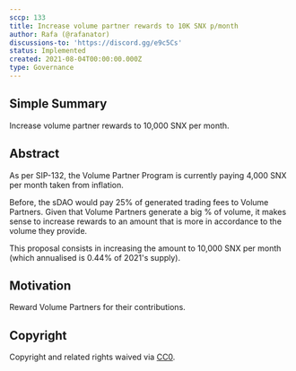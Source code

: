 ```yaml
---
sccp: 133
title: Increase volume partner rewards to 10K SNX p/month
author: Rafa (@rafanator)
discussions-to: 'https://discord.gg/e9c5Cs'
status: Implemented
created: 2021-08-04T00:00:00.000Z
type: Governance
---
```


<!--You can leave these HTML comments in your merged SCCP and delete the visible duplicate text guides, they will not appear and may be helpful to refer to if you edit it again. This is the suggested template for new SCCPs. Note that an SCCP number will be assigned by an editor. When opening a pull request to submit your SCCP, please use an abbreviated title in the filename, `sccp-draft_title_abbrev.md`. The title should be 44 characters or less.-->

## Simple Summary
<!--"If you can't explain it simply, you don't understand it well enough." Provide a simplified and layman-accessible explanation of the SCCP.-->
Increase volume partner rewards to 10,000 SNX per month. 

## Abstract
<!--A short (~200 word) description of the variable change proposed.-->
As per SIP-132, the Volume Partner Program is currently paying 4,000 SNX per month taken from inflation. 

Before, the sDAO would pay 25% of generated trading fees to Volume Partners. Given that Volume Partners generate a big % of volume, it makes sense to increase rewards to an amount that is more in accordance to the volume they provide. 

This proposal consists in increasing the amount to 10,000 SNX per month (which annualised is 0.44% of 2021's supply).
## Motivation
<!--The motivation is critical for SCCPs that want to update variables within Synthetix. It should clearly explain why the existing variable is not incentive aligned. SCCP submissions without sufficient motivation may be rejected outright.-->
Reward Volume Partners for their contributions. 

## Copyright
Copyright and related rights waived via [CC0](https://creativecommons.org/publicdomain/zero/1.0/).

